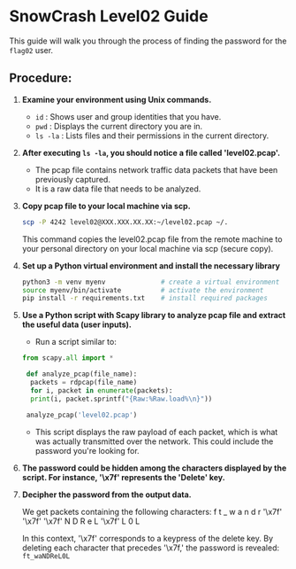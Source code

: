 # SnowCrash Level02 Guide
This guide will walk you through the process of finding the password for the `flag02` user.

## Procedure:

1. **Examine your environment using Unix commands.**
   
   - `id` : Shows user and group identities that you have. 
   - `pwd` : Displays the current directory you are in.
   - `ls -la` : Lists files and their permissions in the current directory.
  
2. **After executing `ls -la`, you should notice a file called 'level02.pcap'.**

   - The pcap file contains network traffic data packets that have been previously captured.
   - It is a raw data file that needs to be analyzed. 

3. **Copy pcap file to your local machine via scp.**
    
   ```bash
   scp -P 4242 level02@XXX.XXX.XX.XX:~/level02.pcap ~/. 
   ```
   This command copies the level02.pcap file from the remote machine to your personal directory on your local machine via scp (secure copy).

4. **Set up a Python virtual environment and install the necessary library**
   
    ```bash
    python3 -m venv myenv              # create a virtual environment
    source myenv/bin/activate          # activate the environment
    pip install -r requirements.txt    # install required packages
    ```

5. **Use a Python script with Scapy library to analyze pcap file and extract the useful data (user inputs).**
   
   - Run a script similar to:
   ```python
   from scapy.all import *
   
    def analyze_pcap(file_name):
     packets = rdpcap(file_name)
     for i, packet in enumerate(packets):
     print(i, packet.sprintf("{Raw:%Raw.load%\n}"))

    analyze_pcap('level02.pcap')
    ```
    - This script displays the raw payload of each packet, which is what was actually transmitted over the network. This could include the password you're looking for.

6. **The password could be hidden among the characters displayed by the script. For instance, '\x7f' represents the 'Delete' key.**

7. **Decipher the password from the output data.**

    We get packets containing the following characters: f t _ w a n d r '\x7f' '\x7f' '\x7f' N D R e L '\x7f' L 0 L

    In this context, '\x7f' corresponds to a keypress of the delete key. By deleting each character that precedes '\x7f,' the password is revealed: `ft_waNDReL0L`